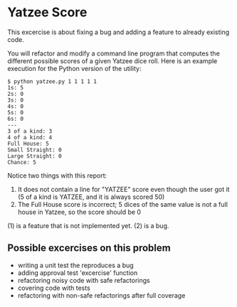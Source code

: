 Yatzee Score
============

This excercise is about fixing a bug and adding a feature to already existing code.

You will refactor and modify a command line program that computes the different possible scores of a given Yatzee dice roll. Here is an example execution for the Python version of the utility:

```
$ python yatzee.py 1 1 1 1 1
1s: 5
2s: 0
3s: 0
4s: 0
5s: 0
6s: 0
---
3 of a kind: 3
4 of a kind: 4
Full House: 5
Small Straight: 0
Large Straight: 0
Chance: 5
```

Notice two things with this report:

  1. It does not contain a line for "YATZEE" score even though the user got it (5 of a kind is YATZEE, and it is always scored 50)
  2. The Full House score is incorrect; 5 dices of the same value is not a full house in Yatzee, so the score should be 0

(1) is a feature that is not implemented yet.
(2) is a bug.


Possible excercises on this problem
-----------------------------------

- writing a unit test the reproduces a bug
- adding approval test 'excercise' function
- refactoring noisy code with safe refactorings
- covering code with tests
- refactoring with non-safe refactorings after full coverage
